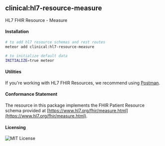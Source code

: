 ## clinical:hl7-resource-measure

HL7 FHIR Resource - Measure


#### Installation  

````bash
# to add hl7 resource schemas and rest routes
meteor add clinical:hl7-resource-measure

# to initialize default data
INITIALIZE=true meteor
````


#### Utilities  

If you're working with HL7 FHIR Resources, we recommend using [Postman](https://chrome.google.com/webstore/detail/postman/fhbjgbiflinjbdggehcddcbncdddomop?hl=en).



#### Conformance Statement  

The resource in this package implements the FHIR Patient Resource schema provided at  [https://www.hl7.org/fhir/measure.html](https://www.hl7.org/fhir/measure.html).  


#### Licensing  

![MIT License](https://img.shields.io/badge/license-MIT-blue.svg)
